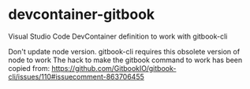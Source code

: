 # devcontainer-gitbook
Visual Studio Code DevContainer definition to work with gitbook-cli

Don't update node version. gitbook-cli requires this obsolete version of node to work
The hack to make the gitbook command to work has been copied from: https://github.com/GitbookIO/gitbook-cli/issues/110#issuecomment-863706455
